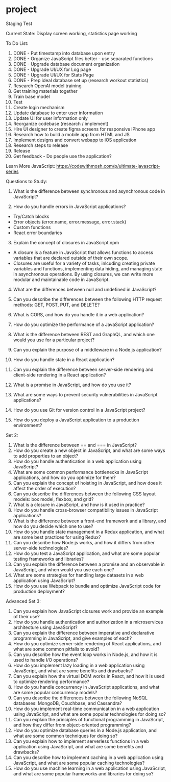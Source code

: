 # project

Staging Test

Current State:
Display screen working, statistics page working

To Do List:

1. DONE - Put timestamp into database upon entry
2. DONE - Organize JavaScript files better - use separated functions
3. DONE - Upgrade database document organization
4. DONE - Upgrade UI/UX for Log page
5. DONE - Upgrade UI/UX for Stats Page
6. DONE - Prep ideal database set up (research workout statistics)
7. Research OpenAI model training
8. Get training materials together
9. Train base model
10. Test
11. Create login mechanism
12. Update database to enter user information
13. Update UI for user information only
14. Reorganize codebase (research / implement)
15. Hire UI designer to create figma screens for responsive iPhone app
16. Research how to build a mobile app from HTML and JS
17. Implement designs and convert webapp to iOS application
18. Research steps to release
19. Release
20. Get feedback - Do people use the application?

Learn More JavaScript: https://codewithmosh.com/p/ultimate-javascript-series

Questions to Study:

1. What is the difference between synchronous and asynchronous code in JavaScript?

2. How do you handle errors in JavaScript applications?

- Try/Catch blocks
- Error objects (error.name, error.message, error.stack)
- Custom functions
- React error boundaries

3. Explain the concept of closures in JavaScript.npm

- A closure is a feature in JavaScript that allows functions to access variables that are declared outside of their own scope.
- Closures are useful for a variety of tasks, inlcuding creating private variables and functions, implementing data hiding, and managing state in asynchronous operations. By using closures, we can write more modular and maintainable code in JavaScript.

4. What are the differences between null and undefined in JavaScript?
5. Can you describe the differences between the following HTTP request methods: GET, POST, PUT, and DELETE?

6. What is CORS, and how do you handle it in a web application?

7. How do you optimize the performance of a JavaScript application?
8. What is the difference between REST and GraphQL, and which one would you use for a particular project?
9. Can you explain the purpose of a middleware in a Node.js application?
10. How do you handle state in a React application?
11. Can you explain the difference between server-side rendering and client-side rendering in a React application?
12. What is a promise in JavaScript, and how do you use it?
13. What are some ways to prevent security vulnerabilities in JavaScript applications?
14. How do you use Git for version control in a JavaScript project?
15. How do you deploy a JavaScript application to a production environment?

Set 2:

1. What is the difference between == and === in JavaScript?
2. How do you create a new object in JavaScript, and what are some ways to add properties to an object?
3. How do you handle authentication in a web application using JavaScript?
4. What are some common performance bottlenecks in JavaScript applications, and how do you optimize for them?
5. Can you explain the concept of hoisting in JavaScript, and how does it affect the order of execution?
6. Can you describe the differences between the following CSS layout models: box model, flexbox, and grid?
7. What is a closure in JavaScript, and how is it used in practice?
8. How do you handle cross-browser compatibility issues in JavaScript applications?
9. What is the difference between a front-end framework and a library, and how do you decide which one to use?
10. How do you handle state management in a Redux application, and what are some best practices for using Redux?
11. Can you describe how Node.js works, and how it differs from other server-side technologies?
12. How do you test a JavaScript application, and what are some popular testing frameworks and libraries?
13. Can you explain the difference between a promise and an observable in JavaScript, and when would you use each one?
14. What are some strategies for handling large datasets in a web application using JavaScript?
15. How do you use Webpack to bundle and optimize JavaScript code for production deployment?

Advanced Set 3:

1. Can you explain how JavaScript closures work and provide an example of their use?
2. How do you handle authentication and authorization in a microservices architecture using JavaScript?
3. Can you explain the difference between imperative and declarative programming in JavaScript, and give examples of each?
4. How do you optimize server-side rendering of React applications, and what are some common pitfalls to avoid?
5. Can you describe how the event loop works in Node.js, and how it is used to handle I/O operations?
6. How do you implement lazy loading in a web application using JavaScript, and what are some benefits and drawbacks?
7. Can you explain how the virtual DOM works in React, and how it is used to optimize rendering performance?
8. How do you handle concurrency in JavaScript applications, and what are some popular concurrency models?
9. Can you describe the differences between the following NoSQL databases: MongoDB, Couchbase, and Cassandra?
10. How do you implement real-time communication in a web application using JavaScript, and what are some popular technologies for doing so?
11. Can you explain the principles of functional programming in JavaScript, and how they differ from object-oriented programming?
12. How do you optimize database queries in a Node.js application, and what are some common techniques for doing so?
13. Can you explain how to implement serverless functions in a web application using JavaScript, and what are some benefits and drawbacks?
14. Can you describe how to implement caching in a web application using JavaScript, and what are some popular caching technologies?
15. How do you use machine learning in a web application using JavaScript, and what are some popular frameworks and libraries for doing so?
